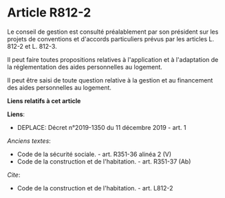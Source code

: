 # Article R812-2

Le conseil de gestion est consulté préalablement par son président sur les projets de conventions et d'accords particuliers
prévus par les articles L. 812-2 et L. 812-3. 

Il peut faire toutes propositions relatives à l'application et à l'adaptation de la réglementation des aides personnelles au
logement. 

Il peut être saisi de toute question relative à la gestion et au financement des aides personnelles au logement.

**Liens relatifs à cet article**

**Liens**:

  - DEPLACE: Décret n°2019-1350 du 11 décembre 2019 - art. 1

_Anciens textes_:

  - Code de la sécurité sociale. - art. R351-36 alinéa 2 (V)
  - Code de la construction et de l'habitation. - art. R351-37 (Ab)

_Cite_:

  - Code de la construction et de l'habitation. - art. L812-2
